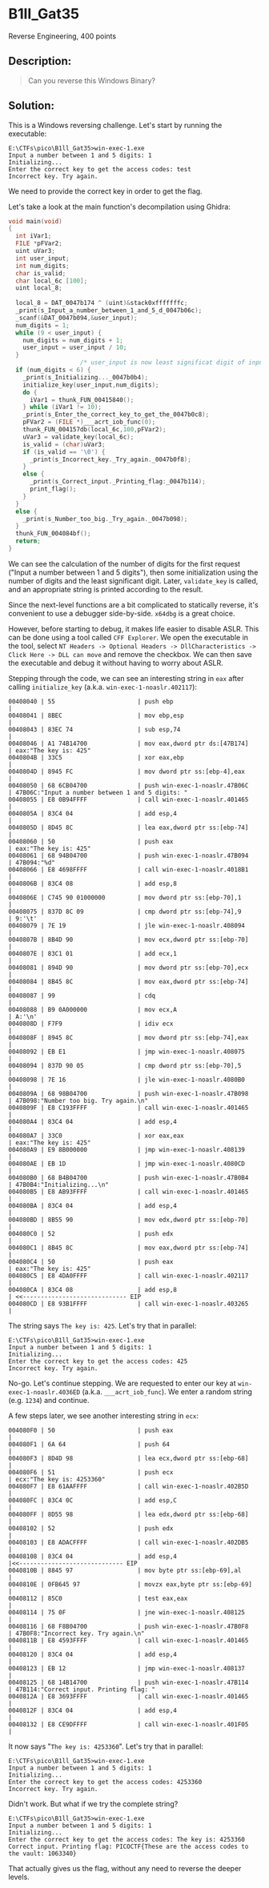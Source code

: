 # B1ll_Gat35
Reverse Engineering, 400 points

## Description:
> Can you reverse this Windows Binary?

## Solution:

This is a Windows reversing challenge. Let's start by running the executable:

```console
E:\CTFs\pico\B1ll_Gat35>win-exec-1.exe
Input a number between 1 and 5 digits: 1
Initializing...
Enter the correct key to get the access codes: test
Incorrect key. Try again.
```

We need to provide the correct key in order to get the flag.

Let's take a look at the main function's decompilation using Ghidra:

```c
void main(void)
{
  int iVar1;
  FILE *pFVar2;
  uint uVar3;
  int user_input;
  int num_digits;
  char is_valid;
  char local_6c [100];
  uint local_8;
  
  local_8 = DAT_0047b174 ^ (uint)&stack0xfffffffc;
  _print(s_Input_a_number_between_1_and_5_d_0047b06c);
  _scanf(&DAT_0047b094,&user_input);
  num_digits = 1;
  while (9 < user_input) {
    num_digits = num_digits + 1;
    user_input = user_input / 10;
  }
                    /* user_input is now least significat digit of input */
  if (num_digits < 6) {
    _print(s_Initializing..._0047b0b4);
    initialize_key(user_input,num_digits);
    do {
      iVar1 = thunk_FUN_00415840();
    } while (iVar1 != 10);
    _print(s_Enter_the_correct_key_to_get_the_0047b0c8);
    pFVar2 = (FILE *)___acrt_iob_func(0);
    thunk_FUN_004157db(local_6c,100,pFVar2);
    uVar3 = validate_key(local_6c);
    is_valid = (char)uVar3;
    if (is_valid == '\0') {
      _print(s_Incorrect_key._Try_again._0047b0f8);
    }
    else {
      _print(s_Correct_input._Printing_flag:_0047b114);
      print_flag();
    }
  }
  else {
    _print(s_Number_too_big._Try_again._0047b098);
  }
  thunk_FUN_004084bf();
  return;
}
```

We can see the calculation of the number of digits for the first request ("Input a number between 1 and 5 digits"), then some initialization using the number of digits and the least significant digit. Later, `validate_key` is called, and an appropriate string is printed according to the result.

Since the next-level functions are a bit complicated to statically reverse, it's convenient to use a debugger side-by-side. `x64dbg` is a great choice.

However, before starting to debug, it makes life easier to disable ASLR. This can be done using a tool called `CFF Explorer`. We open the executable in the tool, select `NT Headers -> Optional Headers -> DllCharacteristics -> Click Here -> DLL can move` and remove the checkbox. We can then save the executable and debug it without having to worry about ASLR.

Stepping through the code, we can see an interesting string in `eax` after calling `initialize_key` (a.k.a. `win-exec-1-noaslr.402117`):

```
00408040 | 55                       | push ebp                                           |
00408041 | 8BEC                     | mov ebp,esp                                        |
00408043 | 83EC 74                  | sub esp,74                                         |
00408046 | A1 74B14700              | mov eax,dword ptr ds:[47B174]                      | eax:"The key is: 425"
0040804B | 33C5                     | xor eax,ebp                                        |
0040804D | 8945 FC                  | mov dword ptr ss:[ebp-4],eax                       |
00408050 | 68 6CB04700              | push win-exec-1-noaslr.47B06C                      | 47B06C:"Input a number between 1 and 5 digits: "
00408055 | E8 0B94FFFF              | call win-exec-1-noaslr.401465                      |
0040805A | 83C4 04                  | add esp,4                                          |
0040805D | 8D45 8C                  | lea eax,dword ptr ss:[ebp-74]                      |
00408060 | 50                       | push eax                                           | eax:"The key is: 425"
00408061 | 68 94B04700              | push win-exec-1-noaslr.47B094                      | 47B094:"%d"
00408066 | E8 4698FFFF              | call win-exec-1-noaslr.4018B1                      |
0040806B | 83C4 08                  | add esp,8                                          |
0040806E | C745 90 01000000         | mov dword ptr ss:[ebp-70],1                        |
00408075 | 837D 8C 09               | cmp dword ptr ss:[ebp-74],9                        | 9:'\t'
00408079 | 7E 19                    | jle win-exec-1-noaslr.408094                       |
0040807B | 8B4D 90                  | mov ecx,dword ptr ss:[ebp-70]                      |
0040807E | 83C1 01                  | add ecx,1                                          |
00408081 | 894D 90                  | mov dword ptr ss:[ebp-70],ecx                      |
00408084 | 8B45 8C                  | mov eax,dword ptr ss:[ebp-74]                      |
00408087 | 99                       | cdq                                                |
00408088 | B9 0A000000              | mov ecx,A                                          | A:'\n'
0040808D | F7F9                     | idiv ecx                                           |
0040808F | 8945 8C                  | mov dword ptr ss:[ebp-74],eax                      |
00408092 | EB E1                    | jmp win-exec-1-noaslr.408075                       |
00408094 | 837D 90 05               | cmp dword ptr ss:[ebp-70],5                        |
00408098 | 7E 16                    | jle win-exec-1-noaslr.4080B0                       |
0040809A | 68 98B04700              | push win-exec-1-noaslr.47B098                      | 47B098:"Number too big. Try again.\n"
0040809F | E8 C193FFFF              | call win-exec-1-noaslr.401465                      |
004080A4 | 83C4 04                  | add esp,4                                          |
004080A7 | 33C0                     | xor eax,eax                                        | eax:"The key is: 425"
004080A9 | E9 8B000000              | jmp win-exec-1-noaslr.408139                       |
004080AE | EB 1D                    | jmp win-exec-1-noaslr.4080CD                       |
004080B0 | 68 B4B04700              | push win-exec-1-noaslr.47B0B4                      | 47B0B4:"Initializing...\n"
004080B5 | E8 AB93FFFF              | call win-exec-1-noaslr.401465                      |
004080BA | 83C4 04                  | add esp,4                                          |
004080BD | 8B55 90                  | mov edx,dword ptr ss:[ebp-70]                      |
004080C0 | 52                       | push edx                                           |
004080C1 | 8B45 8C                  | mov eax,dword ptr ss:[ebp-74]                      |
004080C4 | 50                       | push eax                                           | eax:"The key is: 425"
004080C5 | E8 4DA0FFFF              | call win-exec-1-noaslr.402117                      |
004080CA | 83C4 08                  | add esp,8                                          | <<----------------------------- EIP
004080CD | E8 93B1FFFF              | call win-exec-1-noaslr.403265                      |
```

The string says `The key is: 425`. Let's try that in parallel:

```console
E:\CTFs\pico\B1ll_Gat35>win-exec-1.exe
Input a number between 1 and 5 digits: 1
Initializing...
Enter the correct key to get the access codes: 425
Incorrect key. Try again.
```

No-go. Let's continue stepping. We are requested to enter our key at `win-exec-1-noaslr.4036ED` (a.k.a. `___acrt_iob_func`). We enter a random string (e.g. `1234`) and continue.

A few steps later, we see another interesting string in `ecx`:

```
004080F0 | 50                       | push eax                                           |
004080F1 | 6A 64                    | push 64                                            |
004080F3 | 8D4D 98                  | lea ecx,dword ptr ss:[ebp-68]                      |
004080F6 | 51                       | push ecx                                           | ecx:"The key is: 4253360"
004080F7 | E8 61AAFFFF              | call win-exec-1-noaslr.402B5D                      |
004080FC | 83C4 0C                  | add esp,C                                          |
004080FF | 8D55 98                  | lea edx,dword ptr ss:[ebp-68]                      |
00408102 | 52                       | push edx                                           |
00408103 | E8 ADACFFFF              | call win-exec-1-noaslr.402DB5                      |
00408108 | 83C4 04                  | add esp,4                                          |<<----------------------------- EIP
0040810B | 8845 97                  | mov byte ptr ss:[ebp-69],al                        |
0040810E | 0FB645 97                | movzx eax,byte ptr ss:[ebp-69]                     |
00408112 | 85C0                     | test eax,eax                                       |
00408114 | 75 0F                    | jne win-exec-1-noaslr.408125                       |
00408116 | 68 F8B04700              | push win-exec-1-noaslr.47B0F8                      | 47B0F8:"Incorrect key. Try again.\n"
0040811B | E8 4593FFFF              | call win-exec-1-noaslr.401465                      |
00408120 | 83C4 04                  | add esp,4                                          |
00408123 | EB 12                    | jmp win-exec-1-noaslr.408137                       |
00408125 | 68 14B14700              | push win-exec-1-noaslr.47B114                      | 47B114:"Correct input. Printing flag: "
0040812A | E8 3693FFFF              | call win-exec-1-noaslr.401465                      |
0040812F | 83C4 04                  | add esp,4                                          |
00408132 | E8 CE9DFFFF              | call win-exec-1-noaslr.401F05                      |
```

It now says "`The key is: 4253360`". Let's try that in parallel:

```console
E:\CTFs\pico\B1ll_Gat35>win-exec-1.exe
Input a number between 1 and 5 digits: 1
Initializing...
Enter the correct key to get the access codes: 4253360
Incorrect key. Try again.
```

Didn't work. But what if we try the complete string?
```console
E:\CTFs\pico\B1ll_Gat35>win-exec-1.exe
Input a number between 1 and 5 digits: 1
Initializing...
Enter the correct key to get the access codes: The key is: 4253360
Correct input. Printing flag: PICOCTF{These are the access codes to the vault: 1063340}
```

That actually gives us the flag, without any need to reverse the deeper levels.